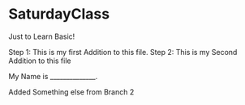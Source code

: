 # SaturdayClass
Just to Learn Basic!

Step 1: This is my first Addition to this file.
Step 2: This is my Second Addition to this file 

My Name is ______________.

Added Something else from Branch 2
